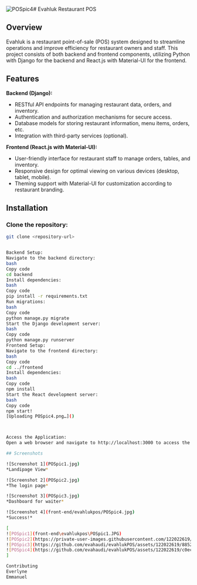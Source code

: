 ![POSpic4](https://github.com/evahaudi/evahlukPOS/assets/122022619/942da668-2bf3-4c0e-b18a-6e064b6f2bb3)# Evahluk Restaurant POS

## Overview

Evahluk is a restaurant point-of-sale (POS) system designed to streamline operations and improve efficiency for restaurant owners and staff. This project consists of both backend and frontend components, utilizing Python with Django for the backend and React.js with Material-UI for the frontend.

## Features

**Backend (Django):**
- RESTful API endpoints for managing restaurant data, orders, and inventory.
- Authentication and authorization mechanisms for secure access.
- Database models for storing restaurant information, menu items, orders, etc.
- Integration with third-party services (optional).

**Frontend (React.js with Material-UI):**
- User-friendly interface for restaurant staff to manage orders, tables, and inventory.
- Responsive design for optimal viewing on various devices (desktop, tablet, mobile).
- Theming support with Material-UI for customization according to restaurant branding.

## Installation

### Clone the repository:

```bash
git clone <repository-url>


Backend Setup:
Navigate to the backend directory:
bash
Copy code
cd backend
Install dependencies:
bash
Copy code
pip install -r requirements.txt
Run migrations:
bash
Copy code
python manage.py migrate
Start the Django development server:
bash
Copy code
python manage.py runserver
Frontend Setup:
Navigate to the frontend directory:
bash
Copy code
cd ../frontend
Install dependencies:
bash
Copy code
npm install
Start the React development server:
bash
Copy code
npm start!
[Uploading POSpic4.png…]()



Access the Application:
Open a web browser and navigate to http://localhost:3000 to access the Evahluk POS system.

## Screenshots

![Screenshot 1](POSpic1.jpg)
*Landipage View*

![Screenshot 2](POSpic2.jpg)
*The login page*

![Screenshot 3](POSpic3.jpg)
*Dashboard for waiter*

![Screenshot 4](front-end/evahlukpos/POSpic4.jpg)
*Success!*

[
![POSpic1](front-end\evahlukpos\POSpic1.JPG)
![POSpic2](https://private-user-images.githubusercontent.com/122022619/303921129-00f40fdf-e3cb-4828-bb30-7a0582f51ff1.JPG?jwt=eyJhbGciOiJIUzI1NiIsInR5cCI6IkpXVCJ9.eyJpc3MiOiJnaXRodWIuY29tIiwiYXVkIjoicmF3LmdpdGh1YnVzZXJjb250ZW50LmNvbSIsImtleSI6ImtleTUiLCJleHAiOjE3MDc2NTg1NDIsIm5iZiI6MTcwNzY1ODI0MiwicGF0aCI6Ii8xMjIwMjI2MTkvMzAzOTIxMTI5LTAwZjQwZmRmLWUzY2ItNDgyOC1iYjMwLTdhMDU4MmY1MWZmMS5KUEc_WC1BbXotQWxnb3JpdGhtPUFXUzQtSE1BQy1TSEEyNTYmWC1BbXotQ3JlZGVudGlhbD1BS0lBVkNPRFlMU0E1M1BRSzRaQSUyRjIwMjQwMjExJTJGdXMtZWFzdC0xJTJGczMlMkZhd3M0X3JlcXVlc3QmWC1BbXotRGF0ZT0yMDI0MDIxMVQxMzMwNDJaJlgtQW16LUV4cGlyZXM9MzAwJlgtQW16LVNpZ25hdHVyZT0xNTJkMzBhYmYzZDExOGRmMzU4NDdjMzhiOWFkZGQwMDI4OTY3NTAxNzlhODJjMzIzNjA0YThkMzFlODZlNDMzJlgtQW16LVNpZ25lZEhlYWRlcnM9aG9zdCZhY3Rvcl9pZD0wJmtleV9pZD0wJnJlcG9faWQ9MCJ9.6fGSQgq-rXKi3f5YiZaOU3fBZvz603g52VSfUnoqOJ8)
![POSpic3](https://github.com/evahaudi/evahlukPOS/assets/122022619/8852cf04-9c3a-43c3-a110-5d61952082eb)
![POSpic4](https://github.com/evahaudi/evahlukPOS/assets/122022619/c0ec97ea-9a59-4b1d-99dc-02801911cdf5)
]

Contributing
Everlyne
Emmanuel
